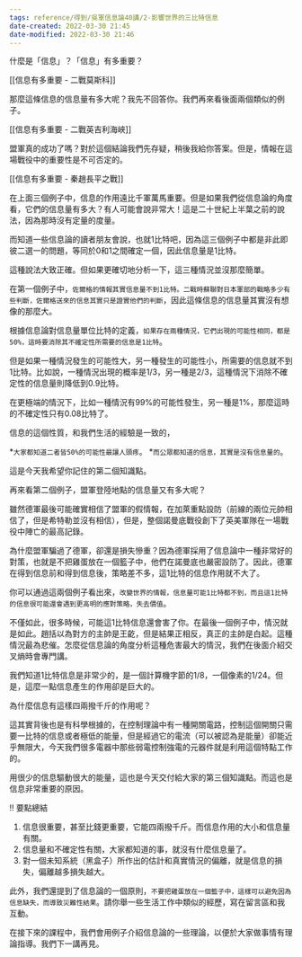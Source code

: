 ```yaml
---
tags: reference/得到/吳軍信息論40講/2-影響世界的三比特信息
date-created: 2022-03-30 21:45
date-modified: 2022-03-30 21:46
---
```


什麼是「信息」？「信息」有多重要？

[[信息有多重要 - 二戰莫斯科]]

那麼這條信息的信息量有多大呢？我先不回答你。我們再來看後面兩個類似的例子。

[[信息有多重要 - 二戰英吉利海峽]]

盟軍真的成功了嗎？對於這個結論我們先存疑，稍後我給你答案。但是，情報在這場戰役中的重要性是不可否定的。

[[信息有多重要 - 秦趙長平之戰]]

在上面三個例子中，信息的作用遠比千軍萬馬重要。但是如果我們從信息論的角度看，它們的信息量有多大？有人可能會說非常大！這是二十世紀上半葉之前的說法，因為那時沒有定量的度量。

而知道一些信息論的讀者朋友會說，也就1比特吧，因為這三個例子中都是非此即彼二選一的問題，等同於0和1之間確定一個，因此信息量是1比特。

這種說法大致正確。但如果更確切地分析一下，這三種情況並沒那麼簡單。

在第一個例子中，`佐爾格的情報其實信息量不到1比特。二戰時蘇聯對日本軍部的戰略多少有些判斷，佐爾格送來的信息其實只是證實他們的判斷`，因此這條信息的信息量其實沒有想像的那麼大。

根據信息論對信息量單位比特的定義，`如果存在兩種情況，它們出現的可能性相同，都是50%，這時要消除其不確定性所需要的信息是1比特`。

但是如果一種情況發生的可能性大，另一種發生的可能性小，所需要的信息就不到1比特。比如說，一種情況出現的概率是1/3，另一種是2/3，這種情況下消除不確定性的信息量則降低到0.9比特。

在更極端的情況下，比如一種情況有99%的可能性發生，另一種是1%，那麼這時的不確定性只有0.08比特了。

信息的這個性質，和我們生活的經驗是一致的，

*`大家都知道二者皆50%的可能性最讓人頭疼`。
*`而公眾都知道的信息，其實是沒有信息量的`。

這是今天我希望你記住的第二個知識點。

再來看第二個例子，盟軍登陸地點的信息量又有多大呢？

雖然德軍最後可能確實相信了盟軍的假情報，在加萊重點設防（前線的兩位元帥相信了，但是希特勒並沒有相信），但是，整個諾曼底戰役創下了英美軍隊在一場戰役中陣亡的最高記錄。

為什麼盟軍騙過了德軍，卻還是損失慘重？因為德軍採用了信息論中一種非常好的對策，也就是不把雞蛋放在一個籃子中，他們在諾曼底也嚴密設防了。因此，德軍在得到信息前和得到信息後，策略差不多，這1比特的信息作用就不大了。

你可以通過這兩個例子看出來，`改變世界的情報，信息量可能1比特都不到，而且這1比特的信息很可能還會遇到更高明的應對策略，失去價值`。

不僅如此，很多時候，可能這1比特信息還會害了你。在最後一個例子中，情況就是如此。趙括以為對方的主帥是王齕，但是結果正相反，真正的主帥是白起。這種情況最為悲催。怎麼從信息論的角度分析這種危害最大的情況，我們在後面介紹交叉熵時會專門講。

我們知道1比特信息是非常少的，是一個計算機字節的1/8，一個像素的1/24。但是，這麼一點信息產生的作用卻是巨大的。

為什麼信息有這樣四兩撥千斤的作用呢？

這其實背後也是有科學根據的，在控制理論中有一種開關電路，控制這個開關只需要一比特的信息或者極低的能量，但是經過它的電流（可以被認為是能量）卻能近乎無限大，今天我們很多電器中那些弱電控制強電的元器件就是利用這個特點工作的。

用很少的信息驅動很大的能量，這也是今天交付給大家的第三個知識點。而這也是信息非常重要的原因。

!! 要點總結

1. 信息很重要，甚至比錢更重要，它能四兩撥千斤。而信息作用的大小和信息量有關。
2. 信息量和不確定性有關，大家都知道的事，就沒有什麼信息量了。
3. 對一個未知系統（黑盒子）所作出的估計和真實情況的偏離，就是信息的損失，偏離越多損失越大。

此外，我們還提到了信息論的一個原則，`不要把雞蛋放在一個籃子中，這樣可以避免因為信息缺失，而導致災難性結果`。請你舉一些生活工作中類似的經歷，寫在留言區和我互動。

在接下來的課程中，我們會用例子介紹信息論的一些理論，以便於大家做事情有理論指導。我們下一講再見。